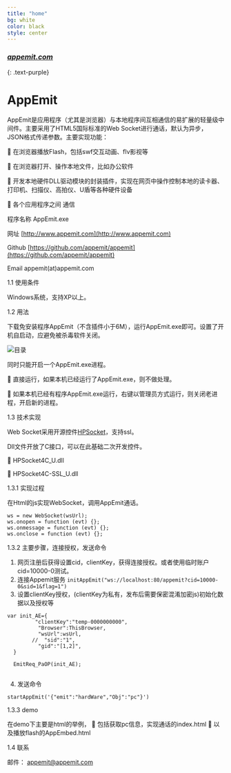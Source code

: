 ```yaml
---
title: "home"
bg: white
color: black
style: center
---
```


### [*appemit.com*]({{site.source_link}})
{: .text-purple}



#  AppEmit

AppEmit是应用程序（尤其是浏览器）与本地程序间互相通信的易扩展的轻量级中间件。主要采用了HTML5国际标准的Web Socket进行通话，默认为异步， JSON格式传递参数。主要实现功能：
	
	在浏览器播放Flash，包括swf交互动画、flv影视等

	在浏览器打开、操作本地文件，比如办公软件

	开发本地硬件DLL驱动模块的封装插件，实现在网页中操作控制本地的读卡器、打印机、扫描仪、高拍仪、U盾等各种硬件设备

	各个应用程序之间 通信 

程序名称	AppEmit.exe

网址	[http://www.appemit.com](http://www.appemit.com)

Github  [https://github.com/appemit/appemit](https://github.com/appemit/appemit)

Email	appemit(at)appemit.com	

1.1	使用条件

Windows系统，支持XP以上。

1.2	用法

下载免安装程序AppEmit（不含插件小于6M），运行AppEmit.exe即可。设置了开机自启动，应避免被杀毒软件关闭。

![目录](https://github.com/appemit/appemit/blob/master/docs/img/1.2.png)

 同时只能开启一个AppEmit.exe进程。
 
	直接运行，如果本机已经运行了AppEmit.exe，则不做处理。

	如果本机已经有程序AppEmit.exe运行，右键以管理员方式运行，则关闭老进程，开启新的进程。

1.3	技术实现

Web Socket采用开源控件[HPSocket](https://github.com/ldcsaa/HP-Socket)，支持ssl。

Dll文件开放了C接口，可以在此基础二次开发控件。

	HPSocket4C_U.dll

	HPSocket4C-SSL_U.dll

1.3.1	实现过程

在Html的js实现WebSocket，调用AppEmit通话。

```
ws = new WebSocket(wsUrl);  
ws.onopen = function (evt) {};
ws.onmessage = function (evt) {};
ws.onclose = function (evt) {};
```

1.3.2	主要步骤，连接授权，发送命令

1.	网页注册后获得设置cid，clientKey，获得连接授权。或者使用临时账户cid=10000-0测试。
2.	连接Appemit服务
     `initAppEmit("ws://localhost:80/appemit?cid=10000-0&sid=1&flag=1")`
3.	设置clientKey授权，(clientKey为私有，发布后需要保密混淆加密js)初始化数据以及授权等

```
var init_AE={
		 "clientKey":"temp-0000000000",  
		  "Browser":ThisBrowser,
		  "wsUrl":wsUrl,
		//  "sid":"1",         
		  "gid":"[1,2]",      
  }

  EmitReq_PaOP(init_AE);
  
  ```
4.	发送命令

`startAppEmit('{"emit":"hardWare","Obj":"pc"}') `

1.3.3	demo

在demo下主要是html的举例，
	包括获取pc信息，实现通话的index.html
	以及播放flash的AppEmbed.html

 1.4	联系
 
邮件： appemit@appemit.com
